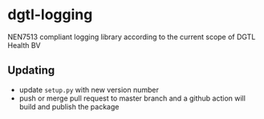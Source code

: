 # dgtl-logging
NEN7513 compliant logging library according to the current scope of DGTL Health BV


## Updating
- update `setup.py` with new version number
- push or merge pull request to master branch and a github action will build and publish the package